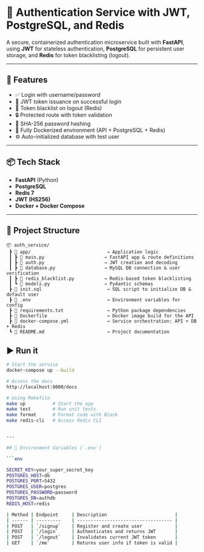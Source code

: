 # 🔐 Authentication Service with JWT, PostgreSQL, and Redis

A secure, containerized authentication microservice built with **FastAPI**, using **JWT** for stateless authentication, **PostgreSQL** for persistent user storage, and **Redis** for token blacklisting (logout).

---

## 🚀 Features

- ✅ Login with username/password
- 🔐 JWT token issuance on successful login
- 🔁 Token blacklist on logout (Redis)
- 🔒 Protected route with token validation
- 🧂 SHA-256 password hashing
- 🐳 Fully Dockerized environment (API + PostgreSQL + Redis)
- ⚙️ Auto-initialized database with test user

---

## 📦 Tech Stack

- **FastAPI** (Python)
- **PostgreSQL**
- **Redis 7**
- **JWT (HS256)**
- **Docker + Docker Compose**

---

## 📁 Project Structure

```text
📦 auth_service/
 ┣ 📂 app/                            → Application logic
 ┃ ┣ 📄 main.py                      → FastAPI app & route definitions
 ┃ ┣ 📄 auth.py                      → JWT creation and decoding
 ┃ ┣ 📄 database.py                  → MySQL DB connection & user verification
 ┃ ┣ 📄 redis_blacklist.py           → Redis-based token blacklisting
 ┃ ┗ 📄 models.py                    → Pydantic schemas
 ┣ 📄 init.sql                        → SQL script to initialize DB & default user
 ┣ 📄 .env                            → Environment variables for config
 ┣ 📄 requirements.txt                → Python package dependencies
 ┣ 📄 Dockerfile                      → Docker image build for the API
 ┣ 📄 docker-compose.yml              → Service orchestration: API + DB + Redis
 ┗ 📄 README.md                       → Project documentation
```


## ▶️ Run it

```bash
# Start the service
docker-compose up --build

# Access the docs
http://localhost:8000/docs

# Using Makefile
make up          # Start the app
make test        # Run unit tests
make format      # Format code with Black
make redis-cli   # Access Redis CLI


---

## 🔧 Environment Variables (`.env`)

```env

SECRET_KEY=your_super_secret_key
POSTGRES_HOST=db
POSTGRES_PORT=5432
POSTGRES_USER=postgres
POSTGRES_PASSWORD=password
POSTGRES_DB=authdb
REDIS_HOST=redis

| Method | Endpoint     | Description                         |
| ------ | ---------    | ----------------------------------- |
| POST   | `/signup`    | Register and create user            |    
| POST   | `/login`     | Authenticates and returns JWT       |
| POST   | `/logout`    | Invalidates current JWT token       |
| GET    | `/me`        | Returns user info if token is valid |
